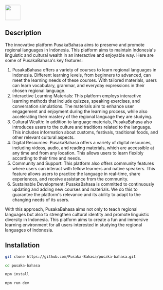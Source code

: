 <br>
<img src="https://i.postimg.cc/PqpgKyMp/Full-Logo-White.png" width="auto" height="50">

## Description

The innovative platform PusakaBahasa aims to preserve and promote regional languages in Indonesia. This platform aims to maintain Indonesia's linguistic and cultural wealth in an interactive and enjoyable way. Here are some of PusakaBahasa's key features:

1. PusakaBahasa offers a variety of courses to learn regional languages in Indonesia. Different learning levels, from beginners to advanced, can meet the learning needs of these courses. With tailored materials, users can learn vocabulary, grammar, and everyday expressions in their chosen regional language.
2. Interactive Learning Materials: This platform employs interactive learning methods that include quizzes, speaking exercises, and conversation simulations. The materials aim to enhance user engagement and enjoyment during the learning process, while also accelerating their mastery of the regional language they are studying.
3. Cultural Wealth: In addition to language materials, PusakaBahasa also introduces users to the culture and traditions related to the language. This includes information about customs, festivals, traditional foods, and other relevant cultural aspects.
4. Digital Resources: PusakaBahasa offers a variety of digital resources, including videos, audio, and reading materials, which are accessible at any time and from any location. This allows users to learn flexibly according to their time and needs.
5. Community and Support: This platform also offers community features where users can interact with fellow learners and native speakers. This feature allows users to practice the language in real-time, share experiences, and receive assistance from the community.
6. Sustainable Development: PusakaBahasa is committed to continuously updating and adding new courses and materials. We do this to guarantee the platform's relevance and its ability to adapt to the changing needs of its users.

With this approach, PusakaBahasa aims not only to teach regional languages but also to strengthen cultural identity and promote linguistic diversity in Indonesia. This platform aims to create a fun and immersive learning environment for all users interested in studying the regional languages of Indonesia.

## Installation

```bash
git clone https://github.com/Pusaka-Bahasa/pusaka-bahasa.git
```

```bash
cd pusaka-bahasa
```

```bash
npm install
```

```bash
npm run dev
```
